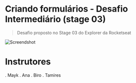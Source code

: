 # Criando formulários - Desafio Intermediário (stage 03)

> Desafio proposto no Stage 03 do Explorer da Rocketseat

![Screendshot](./.github/image.png)

# Instrutores

. Mayk
. Ana
. Biro
. Tamires